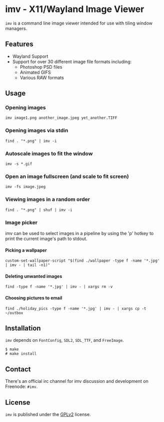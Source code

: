 imv - X11/Wayland Image Viewer
==============================

`imv` is a command line image viewer intended for use with tiling window managers.

Features
--------

* Wayland Support
* Support for over 30 different image file formats including:
  * Photoshop PSD files
  * Animated GIFS
  * Various RAW formats

Usage
-----

### Opening images
    imv image1.png another_image.jpeg yet_another.TIFF

### Opening images via stdin
    find . "*.png" | imv -i

### Autoscale images to fit the window
    imv -s *.gif

### Open an image fullscreen (and scale to fit screen)
    imv -fs image.jpeg

### Viewing images in a random order
    find . "*.png" | shuf | imv -i

### Image picker
imv can be used to select images in a pipeline by using the 'p' hotkey to print
the current image's path to stdout.

#### Picking a wallpaper
    custom-set-wallpaper-script "$(find ./wallpaper -type f -name '*.jpg' | imv - | tail -n1)"

#### Deleting unwanted images
    find -type f -name '*.jpg' | imv - | xargs rm -v

#### Choosing pictures to email
    find ./holiday_pics -type f -name '*.jpg' | imv - | xargs cp -t ~/outbox

Installation
------------

`imv` depends on `FontConfig`, `SDL2`, `SDL_TTF`, and `FreeImage`.

    $ make
    # make install

Contact
-------

There's an official irc channel for imv discussion and development on
Freenode: `#imv`.

License
-------
`imv` is published under the [GPLv2](LICENSE) license.
